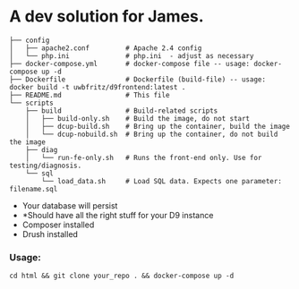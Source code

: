 
# A dev solution for James.

```
├── config
│   ├── apache2.conf         # Apache 2.4 config  
│   └── php.ini              # php.ini  - adjust as necessary
├── docker-compose.yml       # docker-compose file -- usage: docker-compose up -d
├── Dockerfile               # Dockerfile (build-file) -- usage: docker build -t uwbfritz/d9frontend:latest .
├── README.md                # This file
└── scripts
    ├── build                # Build-related scripts
    │   ├── build-only.sh    # Build the image, do not start
    │   ├── dcup-build.sh    # Bring up the container, build the image
    │   └── dcup-nobuild.sh  # Bring up the container, do not build the image
    ├── diag
    │   └── run-fe-only.sh   # Runs the front-end only. Use for testing/diagnosis. 
    └── sql
        └── load_data.sh     # Load SQL data. Expects one parameter: filename.sql
```

- Your database will persist
- *Should have all the right stuff for your D9 instance
- Composer installed
- Drush installed

### Usage:
```
cd html && git clone your_repo . && docker-compose up -d
```
